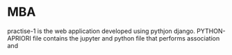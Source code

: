 # MBA
practise-1 is the web application developed using pythjon django.
PYTHON-APRIORI file contains the jupyter and python file that performs association and 

